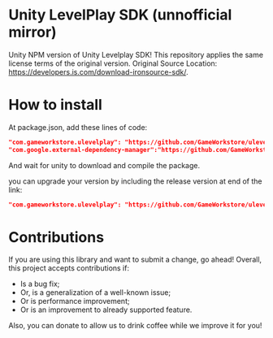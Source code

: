 # Unity LevelPlay SDK (unnofficial mirror)

Unity NPM version of Unity Levelplay SDK! This repository applies the same license terms of the original version.
Original Source Location: https://developers.is.com/download-ironsource-sdk/.

# How to install

At package.json, add these lines of code:
```json
"com.gameworkstore.ulevelplay": "https://github.com/GameWorkstore/ulevelplaysdk.git#7.2.7"
"com.google.external-dependency-manager":"https://github.com/GameWorkstore/com.google.external-dependency-manager.git#1.2.175",
```

And wait for unity to download and compile the package.

you can upgrade your version by including the release version at end of the link:
```json
"com.gameworkstore.ulevelplay": "https://github.com/GameWorkstore/ulevelplaysdk.git#7.2.7"
```

# Contributions

If you are using this library and want to submit a change, go ahead! Overall, this project accepts contributions if:
- Is a bug fix;
- Or, is a generalization of a well-known issue;
- Or is performance improvement;
- Or is an improvement to already supported feature.

Also, you can donate to allow us to drink coffee while we improve it for you!
